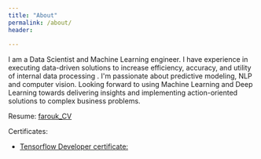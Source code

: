 ```yaml
---
title: "About"
permalink: /about/
header:
  
---
```


I am a Data Scientist and Machine Learning engineer. I have experience in executing data-driven solutions to increase efficiency, accuracy, and utility of internal data processing . I'm passionate about predictive modeling, NLP and computer vision. Looking forward to using Machine Learning and Deep Learning towards delivering insights and implementing action-oriented solutions to complex business problems. 

Resume: [farouk_CV](https://alpharouk.github.io/resume-CV/)

Certificates:
  - [Tensorflow Developer certificate:](https://alpharouk.github.io/google-certificate/)
